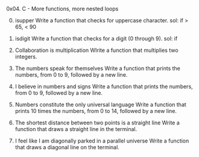 0x04. C - More functions, more nested loops

0. isupper
Write a function that checks for uppercase character.
sol: if > 65, < 90

1. isdigit
Write a function that checks for a digit (0 through 9).
sol: if

2. Collaboration is multiplication
WIrite a function that multiplies two integers.

3. The numbers speak for themselves
Write a function that prints the numbers, from 0 to 9, followed by a new line.

4. I believe in numbers and signs
Write a function that prints the numbers, from 0 to 9, followed by a new line.

5. Numbers constitute the only universal language
Write a function that prints 10 times the numbers, from 0 to 14, followed by a new line.

6. The shortest distance between two points is a straight line
Write a function that draws a straight line in the terminal.

7. I feel like I am diagonally parked in a parallel universe
Write a function that draws a diagonal line on the terminal.


